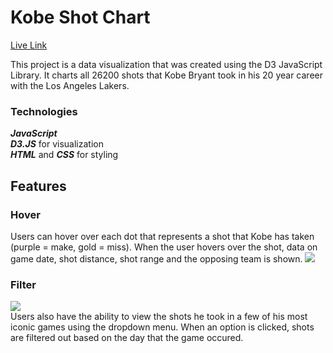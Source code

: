 # Kobe Shot Chart 

[Live Link](https://www.kobeshot.herokuapp.com)

This project is a data visualization that was created using the D3 JavaScript Library. It charts all 26200 shots that Kobe Bryant took in his 20 year career with the Los Angeles Lakers. 

### __Technologies__ ###
___JavaScript___ <br/>
___D3.JS___ for visualization<br/>
___HTML___ and ___CSS___ for styling<br/>

## __Features__ ##
### __Hover__ ### 
Users can hover over each dot that represents a shot that Kobe has taken (purple = make, gold = miss). When the user hovers over the shot, data on game date, shot distance, shot range and the opposing team is shown.
![](readme_img/full.gif)

### __Filter__ ###
![](readme_img/filters.gif)<br/>
Users also have the ability to view the shots he took in a few of his most iconic games using the dropdown menu. When an option is clicked, shots are filtered out based on the day that the game occured.